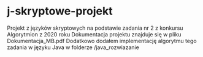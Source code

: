 # j-skryptowe-projekt
 Projekt z języków skryptowych na podstawie zadania nr 2 z konkursu Algorytmion z 2020 roku
 Dokumentacja projektu znajduje się w pliku Dokumentacja_MB.pdf
 Dodatkowo dodałem implementację algorytmu tego zadania w języku Java w folderze /java_rozwiazanie
